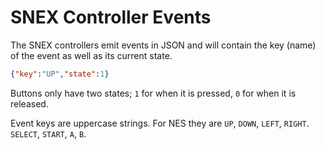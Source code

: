 # SNEX Controller Events

The SNEX controllers emit events in JSON and will contain the key (name) of the event as well as its current state.

```json
{"key":"UP","state":1}
```

Buttons only have two states; `1` for when it is pressed, `0` for when it is released.

Event keys are uppercase strings. For NES they are `UP`, `DOWN`, `LEFT`, `RIGHT`. `SELECT`, `START`, `A`, `B`.

